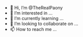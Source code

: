 - 👋 Hi, I’m @TheRealPaony
- 👀 I’m interested in ...
- 🌱 I’m currently learning ...
- 💞️ I’m looking to collaborate on ...
- 📫 How to reach me ...

<!---
TheRealPaony/TheRealPaony is a ✨ special ✨ repository because its `README.md` (this file) appears on your GitHub profile.
You can click the Preview link to take a look at your changes.
--->
